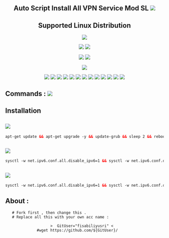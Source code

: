 <h2 align="center">
Auto Script Install All VPN Service
Mod SL
<img src="https://img.shields.io/badge/Version-1.0.0-blue.svg"></h2>

</p> 
<h2 align="center"> Supported Linux Distribution</h2>
<p align="center"><img src="https://d33wubrfki0l68.cloudfront.net/5911c43be3b1da526ed609e9c55783d9d0f6b066/9858b/assets/img/debian-ubuntu-hover.png"></p> 
<p align="center"><img src="https://img.shields.io/static/v1?style=for-the-badge&logo=debian&label=Debian%209&message=Stretch&color=red"> <img src="https://img.shields.io/static/v1?style=for-the-badge&logo=debian&label=Debian%2010&message=Buster&color=red">
<p align="center"><img src="https://img.shields.io/badge/Ubuntu-E95420?style=for-the-badge&logo=ubuntu18.04&label=Ubuntu%201818&message=18LTS&logoColor=white"> <img src="https://img.shields.io/badge/Ubuntu-E95420?style=for-the-badge&logo=ubuntu20.04&label=Ubuntu%202020&message=20LTS&logoColor=white">
</p>

<p align="center"><img src="https://img.shields.io/badge/Service-Websocket-success.svg">  
<p align="center"><img src="https://img.shields.io/badge/Service-OpenSSH-success.svg">  <img src="https://img.shields.io/badge/Service-Dropbear-success.svg">  <img src="https://img.shields.io/badge/Service-BadVPN-success.svg">  <img src="https://img.shields.io/badge/Service-Stunnel-success.svg">  <img src="https://img.shields.io/badge/Service-OpenVPN-success.svg">  <img src="https://img.shields.io/badge/Service-Squid3-success.svg">  <img   src="https://img.shields.io/badge/Service-Webmin-success.svg">  <img src="https://img.shields.io/badge/Service-SlowDns-success.svg">   <img
src="https://img.shields.io/badge/Service-Xray-success.svg">  <img src= "https://img.shields.io/badge/Service-SSR-success.svg">  <img src="https://img.shields.io/badge/Service-Trojan-success.svg">  <img src="https://img.shields.io/badge/Service-WireGuard-success.svg">  <img src= "https://img.shields.io/badge/Service-Shadowsocks-success.svg">  

## Commands : <img src="https://img.shields.io/static/v1?style=for-the-badge&logo=powershell&label=Shell&message=Bash%20Script&color=lightgray">

## Installation 

##   <img src="https://img.shields.io/badge/Service-Update%20Dulu-green"> 
  ```html
apt-get update && apt-get upgrade -y && update-grub && sleep 2 && reboot
```

##  <img src="https://img.shields.io/badge/Install Semua-VPN%20Batch-green">
  ```html
sysctl -w net.ipv6.conf.all.disable_ipv6=1 && sysctl -w net.ipv6.conf.default.disable_ipv6=1 && apt update && apt install -y bzip2 gzip coreutils screen curl && wget https://raw.githubusercontent.com/fisabiliyusri/test1/main/setup.sh && chmod +x setup.sh && sed -i -e 's/\r$//' setup.sh && screen -S setup ./setup.sh
```

##    <img src="https://img.shields.io/badge/Install%20Hanya-SSH%2FSSH%20SSL(Stunnel)%20SSH--Websocket%20Python%20BadVPN--UDPGW-green">
   ```html
sysctl -w net.ipv6.conf.all.disable_ipv6=1 && sysctl -w net.ipv6.conf.default.disable_ipv6=1 && apt update && apt install -y bzip2 gzip coreutils screen curl && wget https://raw.githubusercontent.com/fisabiliyusri/test1/main/install/sshonly.sh && chmod +x sshonly.sh && sed -i -e 's/\r$//' sshonly.sh && screen -S sshonly ./sshonly.sh
```

## About :
	       
       # Fork first , then change this .
       # Replace all this with your own acc name :
	     
	                    >  GitUser="fisabiliyusri" <
	              #wget https://github.com/${GitUser}/
	      


